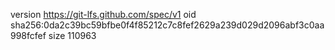 version https://git-lfs.github.com/spec/v1
oid sha256:0da2c39bc59bfbe0f4f85212c7c8fef2629a239d029d2096abf3c0aa998fcfef
size 110963
